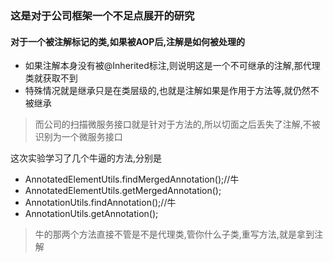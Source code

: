 ### 这是对于公司框架一个不足点展开的研究
#### 对于一个被注解标记的类,如果被AOP后,注解是如何被处理的

- 如果注解本身没有被@Inherited标注,则说明这是一个不可继承的注解,那代理类就获取不到
- 特殊情况就是继承只是在类层级的,也就是注解如果是作用于方法等,就仍然不被继承
> 而公司的扫描微服务接口就是针对于方法的,所以切面之后丢失了注解,不被识别为一个微服务接口

这次实验学习了几个牛逼的方法,分别是

- AnnotatedElementUtils.findMergedAnnotation();//牛
- AnnotatedElementUtils.getMergedAnnotation();
- AnnotationUtils.findAnnotation();//牛
- AnnotationUtils.getAnnotation();

> 牛的那两个方法直接不管是不是代理类,管你什么子类,重写方法,就是拿到注解